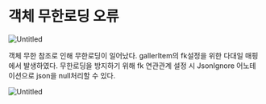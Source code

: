 # 객체 무한로딩 오류

![Untitled](https://s3-us-west-2.amazonaws.com/secure.notion-static.com/2cbd6e1f-c177-4dd8-a163-f7b3bf184064/Untitled.png)

객체 무한 참조로 인해 무한로딩이 일어났다. gallerItem의 fk설정을 위한 다대일 매핑에서 발생하였다. 무한로딩을 방지하기 위해 fk 연관관계 설정 시 JsonIgnore 어노테이션으로 json을 null처리할 수 있다.

![Untitled](https://s3-us-west-2.amazonaws.com/secure.notion-static.com/a48f16a2-6d5b-4ce3-9107-421e545d1257/Untitled.png)
